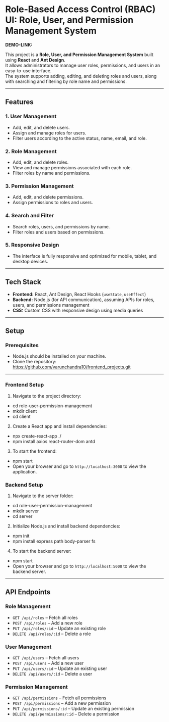 # Role-Based Access Control (RBAC) UI: Role, User, and Permission Management System

**DEMO-LINK:**  

This project is a **Role, User, and Permission Management System** built using **React** and **Ant Design**.  
It allows administrators to manage user roles, permissions, and users in an easy-to-use interface.  
The system supports adding, editing, and deleting roles and users, along with searching and filtering by role name and permissions.

---

## **Features**

### **1. User Management**
- Add, edit, and delete users.
- Assign and manage roles for users.
- Filter users according to the active status, name, email, and role.

### **2. Role Management**
- Add, edit, and delete roles.
- View and manage permissions associated with each role.
- Filter roles by name and permissions.

### **3. Permission Management**
- Add, edit, and delete permissions.
- Assign permissions to roles and users.

### **4. Search and Filter**
- Search roles, users, and permissions by name.
- Filter roles and users based on permissions.

### **5. Responsive Design**
- The interface is fully responsive and optimized for mobile, tablet, and desktop devices.

---

## **Tech Stack**
- **Frontend:** React, Ant Design, React Hooks (`useState`, `useEffect`)
- **Backend:** Node.js (for API communication), assuming APIs for roles, users, and permissions management
- **CSS:** Custom CSS with responsive design using media queries

---

## **Setup**

### **Prerequisites**
- Node.js should be installed on your machine.
- Clone the repository: https://github.com/varunchandra10/frontend_projects.git

---

### **Frontend Setup**

1. Navigate to the project directory:
- cd role-user-permission-management
- mkdir client
- cd client


2. Create a React app and install dependencies:
- npx create-react-app ./
- npm install axios react-router-dom antd

3. To start the frontend:
- npm start
- Open your browser and go to `http://localhost:3000` to view the application.

### **Backend Setup**

1. Navigate to the server folder:
- cd role-user-permission-management
- mkdir server
- cd server

2. Initialize Node.js and install backend dependencies:
- npm init
- npm install express path body-parser fs

4. To start the backend server:
- npm start
- Open your browser and go to `http://localhost:5000` to view the backend server.

---

## **API Endpoints**

### **Role Management**
- `GET /api/roles` – Fetch all roles
- `POST /api/roles` – Add a new role
- `PUT /api/roles/:id` – Update an existing role
- `DELETE /api/roles/:id` – Delete a role

### **User Management**
- `GET /api/users` – Fetch all users
- `POST /api/users` – Add a new user
- `PUT /api/users/:id` – Update an existing user
- `DELETE /api/users/:id` – Delete a user

### **Permission Management**
- `GET /api/permissions` – Fetch all permissions
- `POST /api/permissions` – Add a new permission
- `PUT /api/permissions/:id` – Update an existing permission
- `DELETE /api/permissions/:id` – Delete a permission

